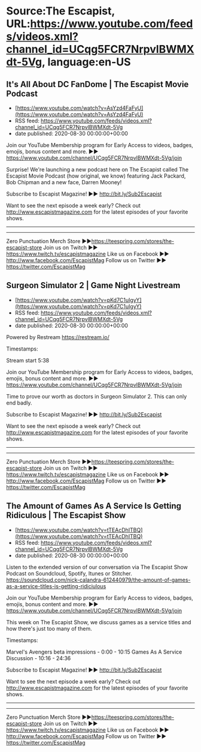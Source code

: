 # Source:The Escapist, URL:https://www.youtube.com/feeds/videos.xml?channel_id=UCqg5FCR7NrpvlBWMXdt-5Vg, language:en-US

## It's All About DC FanDome | The Escapist Movie Podcast
 - [https://www.youtube.com/watch?v=AsYzd4FaFyU](https://www.youtube.com/watch?v=AsYzd4FaFyU)
 - RSS feed: https://www.youtube.com/feeds/videos.xml?channel_id=UCqg5FCR7NrpvlBWMXdt-5Vg
 - date published: 2020-08-30 00:00:00+00:00

Join our YouTube Membership program for Early Access to videos, badges, emojis, bonus content and more. ►► https://www.youtube.com/channel/UCqg5FCR7NrpvlBWMXdt-5Vg/join

Surprise! We're launching a new podcast here on The Escapist called The Escapist Movie Podcast (how original, we know) featuring Jack Packard, Bob Chipman and a new face, Darren Mooney! 

Subscribe to Escapist Magazine! ►► http://bit.ly/Sub2Escapist

Want to see the next episode a week early? Check out http://www.escapistmagazine.com for the latest episodes of your favorite shows.

---



---


Zero Punctuation Merch Store ►►https://teespring.com/stores/the-escapist-store
Join us on Twitch ►► https://www.twitch.tv/escapistmagazine 
Like us on Facebook ►► http://www.facebook.com/EscapistMag
Follow us on Twitter ►► https://twitter.com/EscapistMag

## Surgeon Simulator 2 | Game Night Livestream
 - [https://www.youtube.com/watch?v=pKd7C1uIgyY](https://www.youtube.com/watch?v=pKd7C1uIgyY)
 - RSS feed: https://www.youtube.com/feeds/videos.xml?channel_id=UCqg5FCR7NrpvlBWMXdt-5Vg
 - date published: 2020-08-30 00:00:00+00:00

Powered by Restream https://restream.io/

Timestamps:

Stream start 5:38


Join our YouTube Membership program for Early Access to videos, badges, emojis, bonus content and more. ►► https://www.youtube.com/channel/UCqg5FCR7NrpvlBWMXdt-5Vg/join

Time to prove our worth as doctors in Surgeon Simulator 2. This can only end badly.

Subscribe to Escapist Magazine! ►► http://bit.ly/Sub2Escapist

Want to see the next episode a week early? Check out http://www.escapistmagazine.com for the latest episodes of your favorite shows.

---



---


Zero Punctuation Merch Store ►►https://teespring.com/stores/the-escapist-store
Join us on Twitch ►► https://www.twitch.tv/escapistmagazine 
Like us on Facebook ►► http://www.facebook.com/EscapistMag
Follow us on Twitter ►► https://twitter.com/EscapistMag

## The Amount of Games As A Service Is Getting Ridiculous | The Escapist Show
 - [https://www.youtube.com/watch?v=tTEAcDhITBQ](https://www.youtube.com/watch?v=tTEAcDhITBQ)
 - RSS feed: https://www.youtube.com/feeds/videos.xml?channel_id=UCqg5FCR7NrpvlBWMXdt-5Vg
 - date published: 2020-08-30 00:00:00+00:00

Listen to the extended version of our conversation via The Escapist Show Podcast on Soundcloud, Spotify, Itunes or Stitcher. https://soundcloud.com/nick-calandra-612440979/the-amount-of-games-as-a-service-titles-is-getting-ridiciulous

Join our YouTube Membership program for Early Access to videos, badges, emojis, bonus content and more. ►► https://www.youtube.com/channel/UCqg5FCR7NrpvlBWMXdt-5Vg/join

This week on The Escapist Show, we discuss games as a service titles and how there's just too many of them.

Timestamps: 

Marvel's Avengers beta impressions - 0:00 - 10:15
Games As A Service Discussion - 10:16 - 24:36

Subscribe to Escapist Magazine! ►► http://bit.ly/Sub2Escapist

Want to see the next episode a week early? Check out http://www.escapistmagazine.com for the latest episodes of your favorite shows.

---



---


Zero Punctuation Merch Store ►►https://teespring.com/stores/the-escapist-store
Join us on Twitch ►► https://www.twitch.tv/escapistmagazine 
Like us on Facebook ►► http://www.facebook.com/EscapistMag
Follow us on Twitter ►► https://twitter.com/EscapistMag


